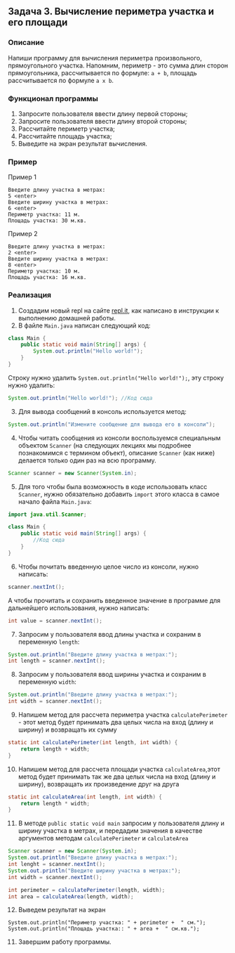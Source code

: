 ## Задача 3. Вычисление периметра участка и его площади

### Описание
Напиши программу для вычисления периметра произвольного, прямоугольного участка.
Напомним, периметр - это сумма длин сторон прямоугольника, рассчитывается по формуле: `a + b`,
площадь рассчитывается по формуле `a x b`.

### Функционал программы
1. Запросите пользователя ввести длину первой стороны;
2. Запросите пользователя ввести длину второй стороны;
3. Рассчитайте периметр участка;
4. Рассчитайте площадь участка;
5. Выведите на экран результат вычисления.

### Пример
Пример 1
```
Введите длину участка в метрах:
5 <enter>
Введите ширину участка в метрах:
6 <enter>
Периметр участка: 11 м.
Площадь участка: 30 м.кв.
```


Пример 2
```
Введите длину участка в метрах:
2 <enter>
Введите ширину участка в метрах:
8 <enter>
Периметр участка: 10 м.
Площадь участка: 16 м.кв.
```

### Реализация
1. Создадим новый repl на сайте [repl.it](https://repl.it/repls), как написано в инструкции к выполнению домашней работы.
2. В файле `Main.java` написан следующий код:

```java
class Main {
    public static void main(String[] args) {
        System.out.println("Hello world!");
    }
}
``` 

Строку нужно удалить `System.out.println("Hello world!");`, эту строку нужно удалить:

```java
System.out.println("Hello world!"); //Код сюда
```

3. Для вывода сообщений в консоль используется метод:

```java
System.out.println("Измените сообщение для вывода его в консоли");
```

4. Чтобы читать сообщения из консоли воспользуемся специальным объектом `Scanner` (на следующих лекциях
мы подробнее познакомимся с термином объект), описание `Scanner` (как ниже) делается только один раз на всю программу.

```java
Scanner scanner = new Scanner(System.in);
```

5. Для того чтобы была возможность в коде использовать класс `Scanner`, нужно обязательно добавить `import` этого класса 
в самое начало файла `Main.java`:

```java
import java.util.Scanner;

class Main {
    public static void main(String[] args) {
        //Код сюда
    }
}
 ```

6. Чтобы почитать введенную целое число из консоли, нужно написать:

```java
scanner.nextInt();
```

А чтобы прочитать и сохранить введенное значение в программе для дальнейшего использования, нужно написать:

```java
int value = scanner.nextInt();
```
7. Запросим у пользователя ввод длины участка и сохраним в переменную `length`:

```java
System.out.println("Введите длину участка в метрах:");
int length = scanner.nextInt();
```
8. Запросим у пользователя ввод ширины участка и сохраним в переменную `width`:

```java
System.out.println("Введите длину участка в метрах:");
int width = scanner.nextInt();
```
9. Напишем метод для рассчета периметра участка `calculatePerimeter` - этот метод будет принимать два целых числа на вход
(длину и ширину) и возвращать их сумму
```java
static int calculatePerimeter(int length, int width) {
    return length + width;
}
```

10. Напишем метод для рассчета площади участка `calculateArea`,этот метод будет принимать так же два целых числа на вход
(длину и ширину), возвращать их произведение друг на друга
```java
static int calculateArea(int length, int width) {
    return length * width;
}
``` 

11. В методе `public static void main` запросим у пользователя длину и ширину участка в метрах, и передадим значения
в качестве аргументов методам `calculatePerimeter` и `calculateArea`
```java
Scanner scanner = new Scanner(System.in);
System.out.println("Введите длину участка в метрах:");
int lenght = scanner.nextInt();
System.out.println("Введите ширину участка в метрах:");
int width = scanner.nextInt();

int perimeter = calculatePerimeter(length, width);
int area = calculateArea(length, width);
``` 
12. Выведем результат на экран
```
System.out.println("Периметр участка: " + perimeter +  " см.");
System.out.println("Площадь участка:: " + area +  " см.кв.");
```
11. Завершим работу программы.

